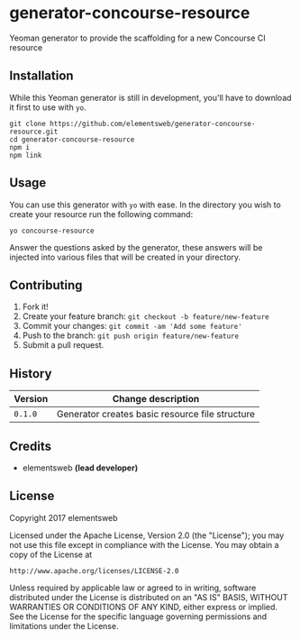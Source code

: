 # generator-concourse-resource
Yeoman generator to provide the scaffolding for a new Concourse CI resource

## Installation
While this Yeoman generator is still in development, you'll have to download it first to use with `yo`.

```
git clone https://github.com/elementsweb/generator-concourse-resource.git
cd generator-concourse-resource
npm i
npm link
```

## Usage
You can use this generator with `yo` with ease. In the directory you wish to create your resource run the following command:

```
yo concourse-resource
```

Answer the questions asked by the generator, these answers will be injected into various files that will be created in your directory.

## Contributing

1. Fork it!
2. Create your feature branch: `git checkout -b feature/new-feature`
3. Commit your changes: `git commit -am 'Add some feature'`
4. Push to the branch: `git push origin feature/new-feature`
5. Submit a pull request.

## History

|Version|Change description|
|---|---|
|`0.1.0`|Generator creates basic resource file structure|

## Credits

- elementsweb __(lead developer)__

## License

Copyright 2017 elementsweb

Licensed under the Apache License, Version 2.0 (the "License");
you may not use this file except in compliance with the License.
You may obtain a copy of the License at

    http://www.apache.org/licenses/LICENSE-2.0

Unless required by applicable law or agreed to in writing, software
distributed under the License is distributed on an "AS IS" BASIS,
WITHOUT WARRANTIES OR CONDITIONS OF ANY KIND, either express or implied.
See the License for the specific language governing permissions and
limitations under the License.
